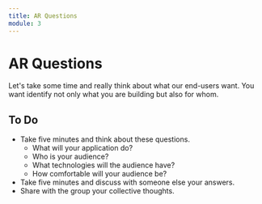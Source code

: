 ```yaml
---
title: AR Questions
module: 3
---
```


# AR Questions

Let's take some time and really think about what our end-users want.  You want identify not only what you are building but also for whom.  

## To Do

* Take five minutes and think about these questions.
    * What will your application do?
    * Who is your audience?
    * What technologies will the audience have?
    * How comfortable will your audience be?
* Take five minutes and discuss with someone else your answers.
* Share with the group your collective thoughts.

